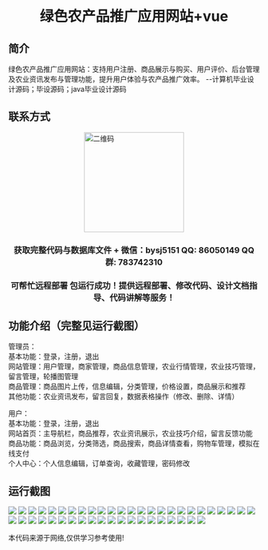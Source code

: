 <p><h1 align="center">绿色农产品推广应用网站+vue</h1></p>

## 简介
绿色农产品推广应用网站：支持用户注册、商品展示与购买、用户评价、后台管理及农业资讯发布与管理功能，提升用户体验与农产品推广效率。    --计算机毕业设计源码；毕设源码；java毕业设计源码


## 联系方式
<img src="https://bs-1329754181.cos.ap-shanghai.myqcloud.com/wx.jpg" alt="二维码" style="display: block; margin: 0 auto;" width="200px">
<p><h3 align="center">获取完整代码与数据库文件 + 微信：bysj5151 QQ: 86050149 QQ群: 783742310</h3></p>
<p><h3 align="center">可帮忙远程部署 包运行成功！提供远程部署、修改代码、设计文档指导、代码讲解等服务！</h3></p>

## 功能介绍（完整见运行截图）
管理员：  
基本功能：登录，注册，退出  
网站管理：用户管理，商家管理，商品信息管理，农业行情管理，农业技巧管理，留言管理，轮播图管理  
商品管理：商品图片上传，信息编辑，分类管理，价格设置，商品展示和推荐  
其他功能：农业资讯发布，留言回复，数据表格操作（修改、删除、详情）  

用户：  
基本功能：登录，注册，退出  
网站首页：主导航栏，商品推荐，农业资讯展示，农业技巧介绍，留言反馈功能  
商品功能：商品浏览，分类筛选，商品搜索，商品详情查看，购物车管理，模拟在线支付  
个人中心：个人信息编辑，订单查询，收藏管理，密码修改


## 运行截图
![](https://bs-1329754181.cos.ap-shanghai.myqcloud.com/ssm/GreenAgriProductPromotionApplicationSite/img/001.jpg)
![](https://bs-1329754181.cos.ap-shanghai.myqcloud.com/ssm/GreenAgriProductPromotionApplicationSite/img/002.jpg)
![](https://bs-1329754181.cos.ap-shanghai.myqcloud.com/ssm/GreenAgriProductPromotionApplicationSite/img/003.jpg)
![](https://bs-1329754181.cos.ap-shanghai.myqcloud.com/ssm/GreenAgriProductPromotionApplicationSite/img/004.jpg)
![](https://bs-1329754181.cos.ap-shanghai.myqcloud.com/ssm/GreenAgriProductPromotionApplicationSite/img/005.jpg)
![](https://bs-1329754181.cos.ap-shanghai.myqcloud.com/ssm/GreenAgriProductPromotionApplicationSite/img/006.jpg)
![](https://bs-1329754181.cos.ap-shanghai.myqcloud.com/ssm/GreenAgriProductPromotionApplicationSite/img/007.jpg)
![](https://bs-1329754181.cos.ap-shanghai.myqcloud.com/ssm/GreenAgriProductPromotionApplicationSite/img/008.jpg)
![](https://bs-1329754181.cos.ap-shanghai.myqcloud.com/ssm/GreenAgriProductPromotionApplicationSite/img/009.jpg)
![](https://bs-1329754181.cos.ap-shanghai.myqcloud.com/ssm/GreenAgriProductPromotionApplicationSite/img/010.jpg)
![](https://bs-1329754181.cos.ap-shanghai.myqcloud.com/ssm/GreenAgriProductPromotionApplicationSite/img/011.jpg)
![](https://bs-1329754181.cos.ap-shanghai.myqcloud.com/ssm/GreenAgriProductPromotionApplicationSite/img/012.jpg)
![](https://bs-1329754181.cos.ap-shanghai.myqcloud.com/ssm/GreenAgriProductPromotionApplicationSite/img/013.jpg)
![](https://bs-1329754181.cos.ap-shanghai.myqcloud.com/ssm/GreenAgriProductPromotionApplicationSite/img/014.jpg)
![](https://bs-1329754181.cos.ap-shanghai.myqcloud.com/ssm/GreenAgriProductPromotionApplicationSite/img/015.jpg)
![](https://bs-1329754181.cos.ap-shanghai.myqcloud.com/ssm/GreenAgriProductPromotionApplicationSite/img/016.jpg)
![](https://bs-1329754181.cos.ap-shanghai.myqcloud.com/ssm/GreenAgriProductPromotionApplicationSite/img/017.jpg)
![](https://bs-1329754181.cos.ap-shanghai.myqcloud.com/ssm/GreenAgriProductPromotionApplicationSite/img/018.jpg)
![](https://bs-1329754181.cos.ap-shanghai.myqcloud.com/ssm/GreenAgriProductPromotionApplicationSite/img/019.jpg)
![](https://bs-1329754181.cos.ap-shanghai.myqcloud.com/ssm/GreenAgriProductPromotionApplicationSite/img/020.jpg)
![](https://bs-1329754181.cos.ap-shanghai.myqcloud.com/ssm/GreenAgriProductPromotionApplicationSite/img/021.jpg)
![](https://bs-1329754181.cos.ap-shanghai.myqcloud.com/ssm/GreenAgriProductPromotionApplicationSite/img/022.jpg)
![](https://bs-1329754181.cos.ap-shanghai.myqcloud.com/ssm/GreenAgriProductPromotionApplicationSite/img/023.jpg)
![](https://bs-1329754181.cos.ap-shanghai.myqcloud.com/ssm/GreenAgriProductPromotionApplicationSite/img/024.jpg)
![](https://bs-1329754181.cos.ap-shanghai.myqcloud.com/ssm/GreenAgriProductPromotionApplicationSite/img/025.jpg)
![](https://bs-1329754181.cos.ap-shanghai.myqcloud.com/ssm/GreenAgriProductPromotionApplicationSite/img/026.jpg)
![](https://bs-1329754181.cos.ap-shanghai.myqcloud.com/ssm/GreenAgriProductPromotionApplicationSite/img/027.jpg)
![](https://bs-1329754181.cos.ap-shanghai.myqcloud.com/ssm/GreenAgriProductPromotionApplicationSite/img/028.jpg)
![](https://bs-1329754181.cos.ap-shanghai.myqcloud.com/ssm/GreenAgriProductPromotionApplicationSite/img/029.jpg)
![](https://bs-1329754181.cos.ap-shanghai.myqcloud.com/ssm/GreenAgriProductPromotionApplicationSite/img/030.jpg)
![](https://bs-1329754181.cos.ap-shanghai.myqcloud.com/ssm/GreenAgriProductPromotionApplicationSite/img/031.jpg)
![](https://bs-1329754181.cos.ap-shanghai.myqcloud.com/ssm/GreenAgriProductPromotionApplicationSite/img/032.jpg)
![](https://bs-1329754181.cos.ap-shanghai.myqcloud.com/ssm/GreenAgriProductPromotionApplicationSite/img/033.jpg)
![](https://bs-1329754181.cos.ap-shanghai.myqcloud.com/ssm/GreenAgriProductPromotionApplicationSite/img/034.jpg)
![](https://bs-1329754181.cos.ap-shanghai.myqcloud.com/ssm/GreenAgriProductPromotionApplicationSite/img/035.jpg)
![](https://bs-1329754181.cos.ap-shanghai.myqcloud.com/ssm/GreenAgriProductPromotionApplicationSite/img/036.jpg)
![](https://bs-1329754181.cos.ap-shanghai.myqcloud.com/ssm/GreenAgriProductPromotionApplicationSite/img/037.jpg)
![](https://bs-1329754181.cos.ap-shanghai.myqcloud.com/ssm/GreenAgriProductPromotionApplicationSite/img/038.jpg)
![](https://bs-1329754181.cos.ap-shanghai.myqcloud.com/ssm/GreenAgriProductPromotionApplicationSite/img/039.jpg)
![](https://bs-1329754181.cos.ap-shanghai.myqcloud.com/ssm/GreenAgriProductPromotionApplicationSite/img/040.jpg)
![](https://bs-1329754181.cos.ap-shanghai.myqcloud.com/ssm/GreenAgriProductPromotionApplicationSite/img/041.jpg)
![](https://bs-1329754181.cos.ap-shanghai.myqcloud.com/ssm/GreenAgriProductPromotionApplicationSite/img/042.jpg)
![](https://bs-1329754181.cos.ap-shanghai.myqcloud.com/ssm/GreenAgriProductPromotionApplicationSite/img/043.jpg)
![](https://bs-1329754181.cos.ap-shanghai.myqcloud.com/ssm/GreenAgriProductPromotionApplicationSite/img/044.jpg)
![](https://bs-1329754181.cos.ap-shanghai.myqcloud.com/ssm/GreenAgriProductPromotionApplicationSite/img/045.jpg)

<p>本代码来源于网络,仅供学习参考使用!</p>
